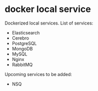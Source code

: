 # docker local service

Dockerized local services. 
List of services:

- Elasticsearch
- Cerebro
- PostgreSQL
- MongoDB
- MySQL
- Nginx
- RabbitMQ

Upcoming services to be added:

- NSQ
